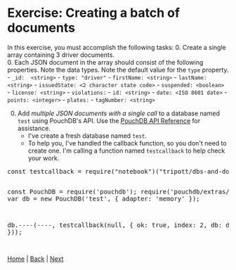 # Exercise: Creating a batch of documents

In this exercise, you must accomplish the following tasks:
0. Create a single array containing 3 driver documents.  
0. Each JSON document in the array should consist of the following properties.  Note the data types.  Note the default value for the `type` property.  
    - `_id:  <string>`
    -  `type: "driver"`
    - `firstName: <string>`
    - `lastName: <string>`
    - `issuedState: <2 character state code>`
    - `suspended: <boolean>`
    - `license: <string>`
    - `violations:`
        - `id: <string>`
        - `date: <ISO 8601 date>`
        - `points: <integer>`
    - `plates:`
        - `tagNumber: <string>`

0. Add _multiple JSON documents with a single call_ to a database named `test` using PouchDB's API.  Use the [PouchDB API Reference](https://pouchdb.com/api.html) for assistance.
    -  I've create a fresh database named `test`.
    -  To help you, I've handled the callback function, so you don't need to create one.  I'm calling a function named `testcallback` to help check your work.



<div class="tonic">
<pre>
const testcallback = require("notebook")("tripott/dbs-and-docs-test-bulkadddriver/28.0.0");

const PouchDB = require('pouchdb');
require('pouchdb/extras/memory');
var db = new PouchDB('test', {
    adapter: 'memory'
});

db.----(----, testcallback(null, { ok: true, index: 2, db: db }));

</pre>

</div>

[Home](/)  |  [Back](/dbs-and-docs/1)  |  [Next](/dbs-and-docs/3)   
